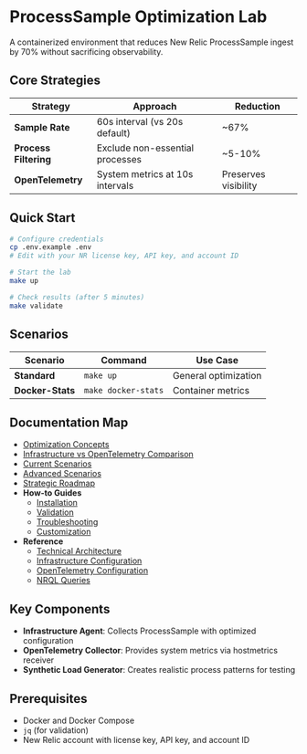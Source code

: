 # ProcessSample Optimization Lab

A containerized environment that reduces New Relic ProcessSample ingest by 70% without sacrificing observability.

## Core Strategies

| Strategy | Approach | Reduction |
|----------|----------|-----------|
| **Sample Rate** | 60s interval (vs 20s default) | ~67% |
| **Process Filtering** | Exclude non-essential processes | ~5-10% |
| **OpenTelemetry** | System metrics at 10s intervals | Preserves visibility |

## Quick Start

```bash
# Configure credentials
cp .env.example .env
# Edit with your NR license key, API key, and account ID

# Start the lab
make up

# Check results (after 5 minutes)
make validate
```

## Scenarios

| Scenario | Command | Use Case |
|----------|---------|----------|
| **Standard** | `make up` | General optimization |
| **Docker-Stats** | `make docker-stats` | Container metrics |

## Documentation Map

- [Optimization Concepts](concepts.md)
- [Infrastructure vs OpenTelemetry Comparison](comparison-table.md)
- [Current Scenarios](scenarios.md)
- [Advanced Scenarios](advanced-scenarios.md)
- [Strategic Roadmap](roadmap.md)
- **How-to Guides**
  - [Installation](how-to/install.md)
  - [Validation](how-to/validate.md)
  - [Troubleshooting](how-to/troubleshoot.md)
  - [Customization](how-to/extend.md)
- **Reference**
  - [Technical Architecture](reference/technical-architecture.md)
  - [Infrastructure Configuration](reference/newrelic-infra.md)
  - [OpenTelemetry Configuration](reference/otel-config.md)
  - [NRQL Queries](reference/nrql-cheatsheet.md)

## Key Components

- **Infrastructure Agent**: Collects ProcessSample with optimized configuration
- **OpenTelemetry Collector**: Provides system metrics via hostmetrics receiver
- **Synthetic Load Generator**: Creates realistic process patterns for testing

## Prerequisites

- Docker and Docker Compose
- `jq` (for validation)
- New Relic account with license key, API key, and account ID